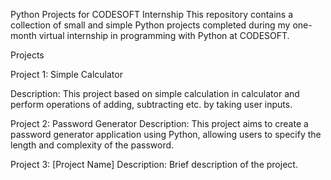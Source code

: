 Python Projects for CODESOFT Internship
This repository contains a collection of small and simple Python projects completed during my one-month virtual internship in programming with Python at CODESOFT.

Projects

Project 1: Simple Calculator

Description: This project based on simple calculation in calculator and perform operations of adding, subtracting etc. by taking user inputs.

Project 2: Password Generator
Description: This project aims to create a password generator application using Python, allowing users to
specify the length and complexity of the password.

Project 3: [Project Name]
Description: Brief description of the project.
